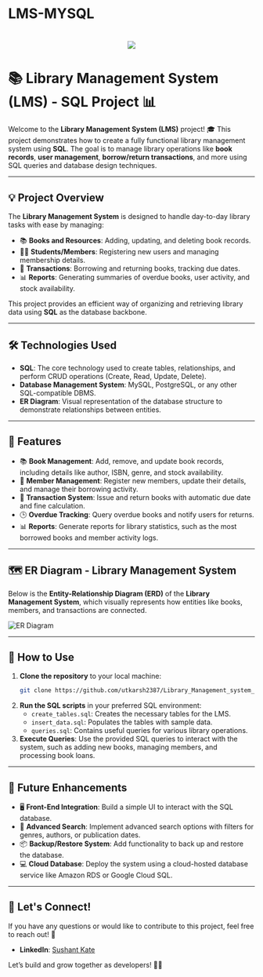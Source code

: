 # LMS-MYSQL
<h1 align="center">
    <img src="https://readme-typing-svg.herokuapp.com/?font=Righteous&size=35&center=true&vCenter=true&width=500&height=70&duration=4000&lines=Hi+There!+👋;+Welcome+to+the+,+Library+Management+System!;+SQL+Project;" />
</h1>

# 📚 Library Management System (LMS) - SQL Project 📊

Welcome to the **Library Management System (LMS)** project! 🎓 This project demonstrates how to create a fully functional library management system using **SQL**. The goal is to manage library operations like **book records**, **user management**, **borrow/return transactions**, and more using SQL queries and database design techniques.

---

## 💡 Project Overview

The **Library Management System** is designed to handle day-to-day library tasks with ease by managing:

- 📚 **Books and Resources**: Adding, updating, and deleting book records.
- 👨‍🎓 **Students/Members**: Registering new users and managing membership details.
- 🔄 **Transactions**: Borrowing and returning books, tracking due dates.
- 📊 **Reports**: Generating summaries of overdue books, user activity, and stock availability.

This project provides an efficient way of organizing and retrieving library data using **SQL** as the database backbone.

---

## 🛠️ Technologies Used

- **SQL**: The core technology used to create tables, relationships, and perform CRUD operations (Create, Read, Update, Delete).
- **Database Management System**: MySQL, PostgreSQL, or any other SQL-compatible DBMS.
- **ER Diagram**: Visual representation of the database structure to demonstrate relationships between entities.

---

## 🎯 Features

- 📚 **Book Management**: Add, remove, and update book records, including details like author, ISBN, genre, and stock availability.
- 👥 **Member Management**: Register new members, update their details, and manage their borrowing activity.
- 🔄 **Transaction System**: Issue and return books with automatic due date and fine calculation.
- 🕒 **Overdue Tracking**: Query overdue books and notify users for returns.
- 📊 **Reports**: Generate reports for library statistics, such as the most borrowed books and member activity logs.

---

## 🗺️ ER Diagram - Library Management System

Below is the **Entity-Relationship Diagram (ERD)** of the **Library Management System**, which visually represents how entities like books, members, and transactions are connected.

![ER Diagram](https://github.com/utkarsh2387/Library_Management_system_SQL/blob/main/libManagement.png)

---

## 🚀 How to Use

1. **Clone the repository** to your local machine:
   ```bash
   git clone https://github.com/utkarsh2387/Library_Management_system_SQL.git
   ```
2. **Run the SQL scripts** in your preferred SQL environment:
   - `create_tables.sql`: Creates the necessary tables for the LMS.
   - `insert_data.sql`: Populates the tables with sample data.
   - `queries.sql`: Contains useful queries for various library operations.
3. **Execute Queries**: Use the provided SQL queries to interact with the system, such as adding new books, managing members, and processing book loans.

---

## 🔧 Future Enhancements

- 🖥️ **Front-End Integration**: Build a simple UI to interact with the SQL database.
- 🔄 **Advanced Search**: Implement advanced search options with filters for genres, authors, or publication dates.
- 📦 **Backup/Restore System**: Add functionality to back up and restore the database.
- 💻 **Cloud Database**: Deploy the system using a cloud-hosted database service like Amazon RDS or Google Cloud SQL.

---

## 🤝 Let's Connect!

If you have any questions or would like to contribute to this project, feel free to reach out! 🙌

- **LinkedIn**: [Sushant Kate](https://www.linkedin.com/in/utkarsh-gupta-5a8267208/)

Let’s build and grow together as developers! 🚀💡
